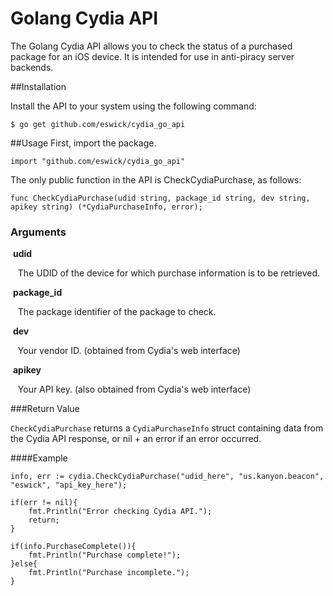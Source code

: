 Golang Cydia API
============

The Golang Cydia API allows you to check the status of a purchased package for an iOS device. It is intended for use in anti-piracy server backends.

##Installation

Install the API to your system using the following command:

    $ go get github.com/eswick/cydia_go_api

##Usage
First, import the package.

    import "github.com/eswick/cydia_go_api"

The only public function in the API is CheckCydiaPurchase, as follows:

    func CheckCydiaPurchase(udid string, package_id string, dev string, apikey string) (*CydiaPurchaseInfo, error);

### Arguments

&nbsp;**udid**

&nbsp;&nbsp; The UDID of the device for which purchase information is to be retrieved.

&nbsp;**package_id**

&nbsp;&nbsp; The package identifier of the package to check.

&nbsp;**dev**

&nbsp;&nbsp; Your vendor ID. (obtained from Cydia's web interface)

&nbsp;**apikey**

&nbsp;&nbsp; Your API key. (also obtained from Cydia's web interface)

###Return Value

`CheckCydiaPurchase` returns a `CydiaPurchaseInfo` struct containing data from the Cydia API response, or nil + an error if an error occurred.

####Example

    info, err := cydia.CheckCydiaPurchase("udid_here", "us.kanyon.beacon", "eswick", "api_key_here");

    if(err != nil){
    	fmt.Println("Error checking Cydia API.");
    	return;
    }

    if(info.PurchaseComplete()){
        fmt.Println("Purchase complete!");
    }else{
        fmt.Println("Purchase incomplete.");
    }
